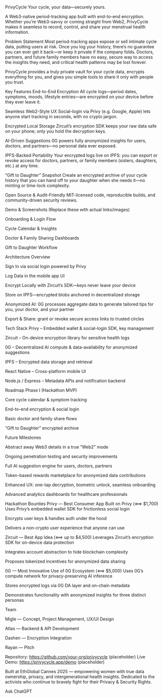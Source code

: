 PrivyCycle
Your cycle, your data—securely yours.

A Web3-native period-tracking app built with end-to-end encryption. Whether you’re Web3-savvy or coming straight from Web2, PrivyCycle makes it seamless to record, control, and share your menstrual health information.

Problem Statement
Most period-tracking apps expose or sell intimate cycle data, putting users at risk. Once you log your history, there’s no guarantee you can ever get it back—or keep it private if the company folds. Doctors, partners, and future family members have no easy, secure way to access the insights they need, and critical health patterns may be lost forever.

PrivyCycle provides a truly private vault for your cycle data, encrypts everything for you, and gives you simple tools to share it only with people you trust.

Key Features
End-to-End Encryption
All cycle logs—period dates, symptoms, moods, lifestyle entries—are encrypted on your device before they ever leave it.

Seamless Web2-Style UX
Social-login via Privy (e.g. Google, Apple) lets anyone start tracking in seconds, with no crypto jargon.

Encrypted Local Storage
Zircuit’s encryption SDK keeps your raw data safe on your phone; only you hold the decryption keys.

AI-Driven Suggestions
0G powers fully anonymized insights for users, doctors, and partners—no personal data ever exposed.

IPFS-Backed Portability
Your encrypted logs live on IPFS: you can export or revoke access for doctors, partners, or family members (sisters, daughters, etc.) at any time.

“Gift to Daughter” Snapshot
Create an encrypted archive of your cycle history that you can hand off to your daughter when she needs it—no minting or time-lock complexity.

Open Source & Audit-Friendly
MIT-licensed code, reproducible builds, and community-driven security reviews.

Demo & Screenshots
(Replace these with actual links/images)

Onboarding & Login Flow

Cycle Calendar & Insights

Doctor & Family Sharing Dashboards

Gift to Daughter Workflow

Architecture Overview

Sign In via social login powered by Privy

Log Data in the mobile app UI

Encrypt Locally with Zircuit’s SDK—keys never leave your device

Store on IPFS—encrypted blobs anchored in decentralized storage

Anonymized AI: 0G processes aggregate data to generate tailored tips for you, your doctor, and your partner

Export & Share: grant or revoke secure access links to trusted circles

Tech Stack
Privy – Embedded wallet & social-login SDK, key management

Zircuit – On-device encryption library for sensitive health logs

0G – Decentralized AI compute & data-availability for anonymized suggestions

IPFS – Encrypted data storage and retrieval

React Native – Cross-platform mobile UI

Node.js / Express – Metadata APIs and notification backend

Roadmap
Phase I (Hackathon MVP)

Core cycle calendar & symptom tracking

End-to-end encryption & social login

Basic doctor and family share flows

“Gift to Daughter” encrypted archive

Future Milestones

Abstract away Web3 details in a true “Web2” mode

Ongoing penetration testing and security improvements

Full AI suggestion engine for users, doctors, partners

Token-based rewards marketplace for anonymized data contributions

Enhanced UX: one-tap decryption, biometric unlock, seamless onboarding

Advanced analytics dashboards for healthcare professionals

Hackathon Bounties
Privy — Best Consumer App Built on Privy (⟺ $1,700)
Uses Privy’s embedded wallet SDK for frictionless social login

Encrypts user keys & handles auth under the hood

Delivers a non-crypto user experience that anyone can use

Zircuit — Best App Idea (⟺ up to $4,500)
Leverages Zircuit’s encryption SDK for on-device data protection

Integrates account abstraction to hide blockchain complexity

Proposes tokenized incentives for anonymized data sharing

0G — Most Innovative Use of 0G Ecosystem (⟺ $5,000)
Uses 0G’s compute network for privacy-preserving AI inference

Stores encrypted logs via 0G DA layer and on-chain metadata

Demonstrates functionality with anonymized insights for three distinct personas

Team

Migle — Concept, Project Management, UX/UI Design

Atlas — Backend & API Development

Dashen — Encryption Integration 

Rayan — Pitch 

Repository: https://github.com/your-org/privycycle (placeholder)
Live Demo: https://privycycle.app/demo (placeholder)

Built at EthGlobal Cannes 2025 — empowering women with true data ownership, privacy, and intergenerational health insights. Dedicated to the activists who continue to bravely fight for their Privacy & Security Rights. 









Ask ChatGPT
